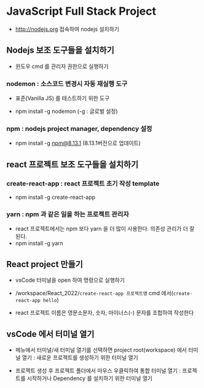 # JavaScript Full Stack Project

- http://nodejs.org 접속하여 nodejs 설치하기

## Nodejs 보조 도구들을 설치하기

- 윈도우 cmd 를 관리자 권한으로 실행하기

### nodemon : 소스코드 변경시 자동 재실행 도구

- 표준(Vanilla JS) 를 테스트하기 위한 도구

* npm install -g nodemon
  (-g : 글로벌 설정)

### npm : nodejs project manager, dependency 설정

- npm install -g npm@8.13.1
  (8.13.1버전으로 업데이트)

## react 프로젝트 보조 도구들을 설치하기

### create-react-app : react 프로젝트 초기 작성 template

- npm install -g create-react-app

### yarn : npm 과 같은 일을 하는 프로젝트 관리자

- react 프로젝트에서는 npm 보다 yarn 을 더 많이 사용한다. 의존성 관리가 더 잘 된다.
- npm install -g yarn

## React project 만들기

- vsCode 터미널을 open 하여 명령으로 실행하기

* /workspace/React_2022/```create-react-app 프로젝트명```
  cmd 에서(```create-react-app hello```)

* react 프로젝트 이름은 영문소문자, 숫자, 마이너스(-) 문자를 조합하여 작성한다

## vsCode 에서 터미널 열기

* 메뉴에서 터미널/새 터미널 열기를 선택하면 project root(workspace) 에서 터미널 열기 : 새로운 프로젝트를 생성하기 위한 터미널 열기

* 프로젝트 생성 후 프로젝트 폴더에서 마우스 우클릭하여 통합 터미널 열기 : 프로젝트를 시작하거나 Dependency 를 설치하기 위한 터미널 열기